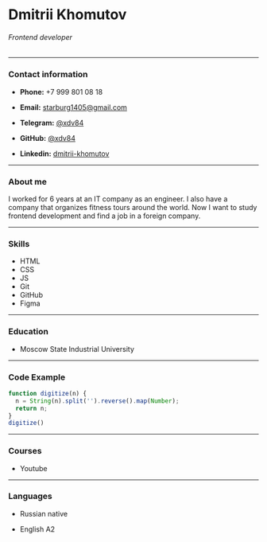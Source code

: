 # Dmitrii Khomutov
###### Frontend developer
___

### Contact information

* __Phone:__ +7 999 801 08 18


* __Email:__ starburg1405@gmail.com


* __Telegram:__ [@xdv84](https://tlgg.ru/@xdv84)


* __GitHub:__ [@xdv84](https://github.com/xdv84)


* __Linkedin:__ [dmitrii-khomutov](https://www.linkedin.com/in/dmitrii-khomutov/)

___

### About me
I worked for 6 years at an IT company as an engineer. 
I also have a company that organizes fitness tours around the world. 
Now I want to study frontend development and find a job in a foreign company. 

___

### Skills
* HTML
* CSS
* JS
* Git
* GitHub
* Figma

___

### Education

* Moscow State Industrial University
___

### Code Example

~~~ JavaScript
function digitize(n) {
  n = String(n).split('').reverse().map(Number);
  return n;
}
digitize()
~~~
___

### Courses

* Youtube
___

### Languages
* Russian native

* English A2 
